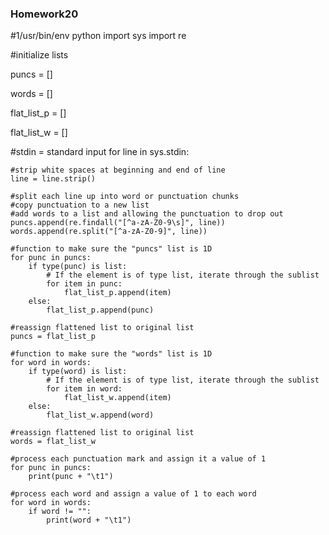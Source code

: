 ### Homework20

#1/usr/bin/env python
import sys
import re

#initialize lists

puncs = []

words = []

flat_list_p = []

flat_list_w = []

#stdin = standard input
for line in sys.stdin:

    #strip white spaces at beginning and end of line
    line = line.strip()

    #split each line up into word or punctuation chunks
    #copy punctuation to a new list
    #add words to a list and allowing the punctuation to drop out
    puncs.append(re.findall("[^a-zA-Z0-9\s]", line))
    words.append(re.split("[^a-zA-Z0-9]", line))

    #function to make sure the "puncs" list is 1D
    for punc in puncs:
        if type(punc) is list:
            # If the element is of type list, iterate through the sublist
            for item in punc:
                flat_list_p.append(item)
        else:
            flat_list_p.append(punc)
    
    #reassign flattened list to original list
    puncs = flat_list_p
    
    #function to make sure the "words" list is 1D
    for word in words:
        if type(word) is list:
            # If the element is of type list, iterate through the sublist
            for item in word:
                flat_list_w.append(item)
        else:
            flat_list_w.append(word)

    #reassign flattened list to original list
    words = flat_list_w

    #process each punctuation mark and assign it a value of 1
    for punc in puncs:
        print(punc + "\t1")
 
    #process each word and assign a value of 1 to each word
    for word in words:
        if word != "":
            print(word + "\t1")
    


  
